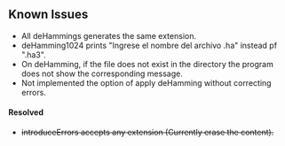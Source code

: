 ## Known Issues

* All deHammings generates the same extension.
* deHamming1024 prints "Ingrese el nombre del archivo .ha" instead pf ".ha3".  
* On deHamming, if the file does not exist in the directory the program
 does not show the corresponding message.
* Not implemented the option of apply deHamming without correcting errors.

#### Resolved

* ~~introduceErrors accepts any extension (Currently erase the content).~~